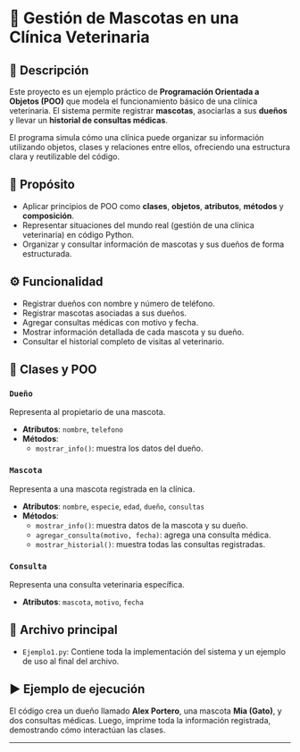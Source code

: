 # 🐾 Gestión de Mascotas en una Clínica Veterinaria

## 📌 Descripción

Este proyecto es un ejemplo práctico de **Programación Orientada a Objetos (POO)** que modela el funcionamiento básico de una clínica veterinaria. El sistema permite registrar **mascotas**, asociarlas a sus **dueños** y llevar un **historial de consultas médicas**.

El programa simula cómo una clínica puede organizar su información utilizando objetos, clases y relaciones entre ellos, ofreciendo una estructura clara y reutilizable del código.

## 🎯 Propósito

- Aplicar principios de POO como **clases**, **objetos**, **atributos**, **métodos** y **composición**.
- Representar situaciones del mundo real (gestión de una clínica veterinaria) en código Python.
- Organizar y consultar información de mascotas y sus dueños de forma estructurada.

## ⚙️ Funcionalidad

- Registrar dueños con nombre y número de teléfono.
- Registrar mascotas asociadas a sus dueños.
- Agregar consultas médicas con motivo y fecha.
- Mostrar información detallada de cada mascota y su dueño.
- Consultar el historial completo de visitas al veterinario.

## 🧱 Clases y POO

### `Dueño`
Representa al propietario de una mascota.
- **Atributos**: `nombre`, `telefono`
- **Métodos**: 
  - `mostrar_info()`: muestra los datos del dueño.

### `Mascota`
Representa a una mascota registrada en la clínica.
- **Atributos**: `nombre`, `especie`, `edad`, `dueño`, `consultas`
- **Métodos**:
  - `mostrar_info()`: muestra datos de la mascota y su dueño.
  - `agregar_consulta(motivo, fecha)`: agrega una consulta médica.
  - `mostrar_historial()`: muestra todas las consultas registradas.

### `Consulta`
Representa una consulta veterinaria específica.
- **Atributos**: `mascota`, `motivo`, `fecha`

## 📂 Archivo principal

- `Ejemplo1.py`: Contiene toda la implementación del sistema y un ejemplo de uso al final del archivo.

## ▶️ Ejemplo de ejecución

El código crea un dueño llamado **Alex Portero**, una mascota **Mia (Gato)**, y dos consultas médicas. Luego, imprime toda la información registrada, demostrando cómo interactúan las clases.

---
